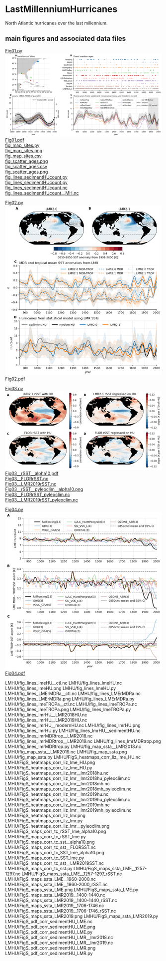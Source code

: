 # LastMillenniumHurricanes
North Atlantic hurricanes over the last millennium.

## main figures and associated data files

[Fig01.py](LMHU/Fig01.py)
![Fig01.png](LMHU/Fig01.png)
[Fig01.pdf](LMHU/Fig01.pdf)  
[fig_map_sites.py](LMHU/fig_map_sites.py)  
[fig_map_sites.png](LMHU/fig_map_sites.png)  
[fig_map_sites.csv](LMHU/fig_map_sites.csv)  
[fig_scatter_ages.png](LMHU/fig_scatter_ages.py)  
[fig_scatter_ages.csv](LMHU/fig_scatter_ages.csv)  
[fig_scatter_ages.png](LMHU/fig_scatter_ages.png)  
[fig_lines_sedimentHUcount.py](LMHU/fig_lines_sedimentHUcount.py)  
[fig_lines_sedimentHUcount.py](LMHU/fig_lines_sedimentHUcount.png)  
[fig_lines_sedimentHUcount.nc](LMHU/fig_lines_sedimentHUcount.nc)  
[fig_lines_sedimentHUcount__MH.nc](LMHU/fig_lines_sedimentHUcount__MH.nc)  

[Fig02.py](LMHU/Fig02.py)
![Fig02.png](LMHU/Fig02.png)
[Fig02.pdf](LMHU/Fig02.pdf)

[Fig03.py](LMHU/Fig03.py)
![Fig03__rSST__alpha10.png](LMHU/Fig03__rSST__alpha10.png)
[Fig03__rSST__alpha10.pdf](LMHU/Fig03__rSST__alpha10.pdf)  
[Fig03__FLORrSST.nc](LMHU/Fig03__FLORrSST.nc)  
[Fig03__LMR2019rSST.nc](LMHU/Fig03__LMR2019rSST.nc)  
[Fig03__rSST__pyleoclim__alpha10.png](LMHU/Fig03__rSST__pyleoclim__alpha10.png)  
[Fig03__FLORrSST_pyleoclim.nc](LMHU/Fig03__FLORrSST_pyleoclim.nc)  
[Fig03__LMR2019rSST_pyleoclim.nc](LMHU/Fig03__LMR2019rSST_pyleoclim.nc)  

[Fig04.py](LMHU/Fig04.py)
![Fig04.png](LMHU/Fig04.png)
[Fig04.pdf](LMHU/Fig04.pdf)

LMHU/fig_lines_lmeHU__ctl.nc
LMHU/fig_lines_lmeHU.nc
LMHU/fig_lines_lmeHU.png
LMHU/fig_lines_lmeHU.py
LMHU/fig_lines_LMErMDRa__ctl.nc
LMHU/fig_lines_LMErMDRa.nc
LMHU/fig_lines_LMErMDRa.png
LMHU/fig_lines_LMErMDRa.py
LMHU/fig_lines_lmeTROPa__ctl.nc
LMHU/fig_lines_lmeTROPa.nc
LMHU/fig_lines_lmeTROPa.png
LMHU/fig_lines_lmeTROPa.py
LMHU/fig_lines_lmrHU__LMR2018HU.nc
LMHU/fig_lines_lmrHU__LMR2019HU.nc
LMHU/fig_lines_lmrHU__modernHU.nc
LMHU/fig_lines_lmrHU.png
LMHU/fig_lines_lmrHU.py
LMHU/fig_lines_lmrHU__sedimentHU.nc
LMHU/fig_lines_lmrMDRtrop__LMR2018.nc
LMHU/fig_lines_lmrMDRtrop__LMR2019.nc
LMHU/fig_lines_lmrMDRtrop.png
LMHU/fig_lines_lmrMDRtrop.py
LMHU/fig_map_ssta__LMR2018.nc
LMHU/fig_map_ssta__LMR2019.nc
LMHU/fig_map_ssta.png
LMHU/fig_map_ssta.py
LMHU/FigS_heatmaps_corr_liz_lme_HU.nc
LMHU/FigS_heatmaps_corr_liz_lme_HU.png
LMHU/FigS_heatmaps_corr_liz_lme_HU.py
LMHU/FigS_heatmaps_corr_liz_lmr__lmr2018hu.nc
LMHU/FigS_heatmaps_corr_liz_lmr__lmr2018hu_pyleoclim.nc
LMHU/FigS_heatmaps_corr_liz_lmr__lmr2018mh.nc
LMHU/FigS_heatmaps_corr_liz_lmr__lmr2018mh_pyleoclim.nc
LMHU/FigS_heatmaps_corr_liz_lmr__lmr2019hu.nc
LMHU/FigS_heatmaps_corr_liz_lmr__lmr2019hu_pyleoclim.nc
LMHU/FigS_heatmaps_corr_liz_lmr__lmr2019mh.nc
LMHU/FigS_heatmaps_corr_liz_lmr__lmr2019mh_pyleoclim.nc
LMHU/FigS_heatmaps_corr_liz_lmr.png
LMHU/FigS_heatmaps_corr_liz_lmr.py
LMHU/FigS_heatmaps_corr_liz_lmr__pyleoclim.png
LMHU/FigS_maps_corr_tc_rSST_lme_alpha10.png
LMHU/FigS_maps_corr_tc_rSST_lme.py
LMHU/FigS_maps_corr_tc_sst__alpha10.png
LMHU/FigS_maps_corr_tc_sst__FLORSST.nc
LMHU/FigS_maps_corr_tc_SST_lme_alpha10.png
LMHU/FigS_maps_corr_tc_SST_lme.py
LMHU/FigS_maps_corr_tc_sst__LMR2019SST.nc
LMHU/FigS_maps_corr_tc_sst.py
LMHU/FigS_maps_ssta_LME__1257-1297.nc
LMHU/FigS_maps_ssta_LME__1257-1297_rSST.nc
LMHU/FigS_maps_ssta_LME__1960-2000.nc
LMHU/FigS_maps_ssta_LME__1960-2000_rSST.nc
LMHU/FigS_maps_ssta_LME.png
LMHU/FigS_maps_ssta_LME.py
LMHU/FigS_maps_ssta_LMR2019__1400-1440.nc
LMHU/FigS_maps_ssta_LMR2019__1400-1440_rSST.nc
LMHU/FigS_maps_ssta_LMR2019__1706-1746.nc
LMHU/FigS_maps_ssta_LMR2019__1706-1746_rSST.nc
LMHU/FigS_maps_ssta_LMR2019.png
LMHU/FigS_maps_ssta_LMR2019.py
LMHU/FigS_pdf_corr_sedimentHU_LME.nc
LMHU/FigS_pdf_corr_sedimentHU_LME.png
LMHU/FigS_pdf_corr_sedimentHU_LME.py
LMHU/FigS_pdf_corr_sedimentHU_LMR__lmr2018.nc
LMHU/FigS_pdf_corr_sedimentHU_LMR__lmr2019.nc
LMHU/FigS_pdf_corr_sedimentHU_LMR.png
LMHU/FigS_pdf_corr_sedimentHU_LMR.py

